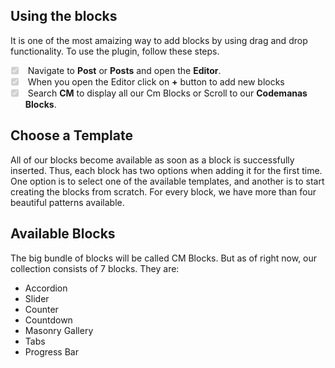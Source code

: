 ## Using the blocks
It is one of the most amaizing way to add blocks by using drag and drop functionality. To use the plugin, follow these steps.
<ul class="task-list">
    <li class="task-list-item">
        <input type="checkbox" disabled="" checked="">
        Navigate to <b>Post</b> or <b>Posts</b> and open the <b>Editor</b>.
    </li>
    <li class="task-list-item">
        <input type="checkbox" disabled="" checked="">
        When you open the Editor click on <b>+</b> button to add new blocks
    </li>
    <li class="task-list-item">
        <input type="checkbox" disabled="" checked="">
        Search <b>CM</b> to display all our Cm Blocks or Scroll to our <b>Codemanas Blocks</b>.
    </li>
</ul>

## Choose a Template
All of our blocks become available as soon as a block is successfully inserted. Thus, each block has two options when adding it for the first time. One option is to select one of the available templates, and another is to start creating the blocks from scratch. For every block, we have more than four beautiful patterns available.

## Available Blocks
The big bundle of blocks will be called CM Blocks. But as of right now, our collection consists of 7 blocks. They are:
<ul>
    <li>Accordion</li>
    <li>Slider</li>
    <li>Counter</li>
    <li>Countdown</li>
    <li>Masonry Gallery</li>
    <li>Tabs</li>
    <li>Progress Bar</li>
</ul>
